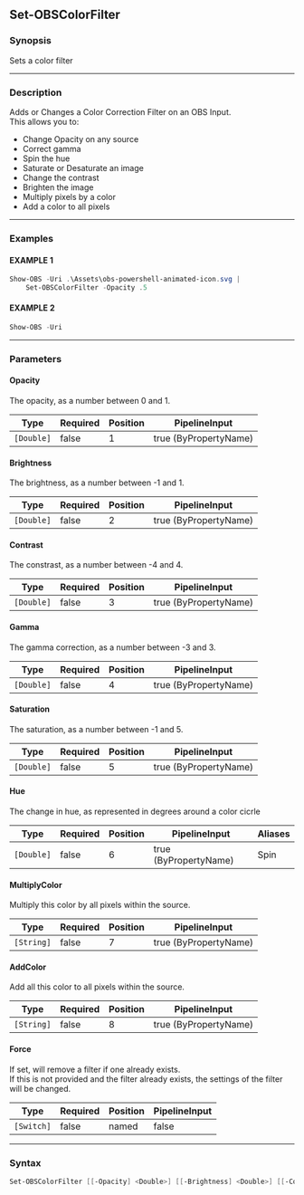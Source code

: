 Set-OBSColorFilter
------------------




### Synopsis
Sets a color filter



---


### Description

Adds or Changes a Color Correction Filter on an OBS Input.    
This allows you to:    
* Change Opacity on any source    
* Correct gamma    
* Spin the hue    
* Saturate or Desaturate an image    
* Change the contrast    
* Brighten the image    
* Multiply pixels by a color    
* Add a color to all pixels



---


### Examples
#### EXAMPLE 1
```PowerShell
Show-OBS -Uri .\Assets\obs-powershell-animated-icon.svg |    
    Set-OBSColorFilter -Opacity .5
```

#### EXAMPLE 2
```PowerShell
Show-OBS -Uri
```



---


### Parameters
#### **Opacity**

The opacity, as a number between 0 and 1.






|Type      |Required|Position|PipelineInput        |
|----------|--------|--------|---------------------|
|`[Double]`|false   |1       |true (ByPropertyName)|



#### **Brightness**

The brightness, as a number between -1 and 1.






|Type      |Required|Position|PipelineInput        |
|----------|--------|--------|---------------------|
|`[Double]`|false   |2       |true (ByPropertyName)|



#### **Contrast**

The constrast, as a number between -4 and 4.






|Type      |Required|Position|PipelineInput        |
|----------|--------|--------|---------------------|
|`[Double]`|false   |3       |true (ByPropertyName)|



#### **Gamma**

The gamma correction, as a number between -3 and 3.






|Type      |Required|Position|PipelineInput        |
|----------|--------|--------|---------------------|
|`[Double]`|false   |4       |true (ByPropertyName)|



#### **Saturation**

The saturation, as a number between -1 and 5.






|Type      |Required|Position|PipelineInput        |
|----------|--------|--------|---------------------|
|`[Double]`|false   |5       |true (ByPropertyName)|



#### **Hue**

The change in hue, as represented in degrees around a color cicrle






|Type      |Required|Position|PipelineInput        |Aliases|
|----------|--------|--------|---------------------|-------|
|`[Double]`|false   |6       |true (ByPropertyName)|Spin   |



#### **MultiplyColor**

Multiply this color by all pixels within the source.






|Type      |Required|Position|PipelineInput        |
|----------|--------|--------|---------------------|
|`[String]`|false   |7       |true (ByPropertyName)|



#### **AddColor**

Add all this color to all pixels within the source.






|Type      |Required|Position|PipelineInput        |
|----------|--------|--------|---------------------|
|`[String]`|false   |8       |true (ByPropertyName)|



#### **Force**

If set, will remove a filter if one already exists.    
If this is not provided and the filter already exists, the settings of the filter will be changed.






|Type      |Required|Position|PipelineInput|
|----------|--------|--------|-------------|
|`[Switch]`|false   |named   |false        |





---


### Syntax
```PowerShell
Set-OBSColorFilter [[-Opacity] <Double>] [[-Brightness] <Double>] [[-Contrast] <Double>] [[-Gamma] <Double>] [[-Saturation] <Double>] [[-Hue] <Double>] [[-MultiplyColor] <String>] [[-AddColor] <String>] [-Force] [<CommonParameters>]
```
